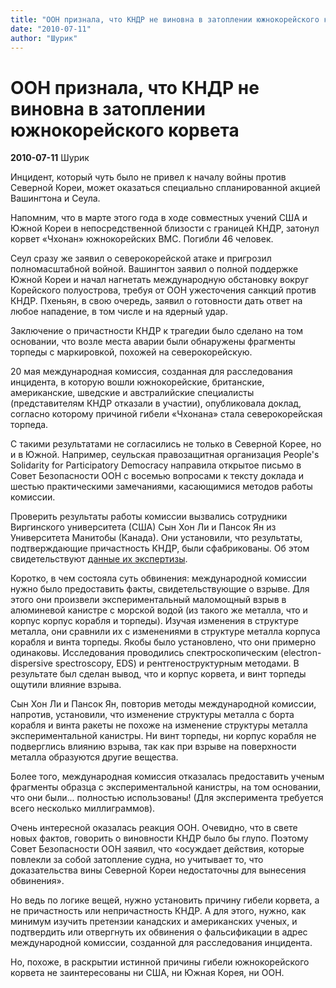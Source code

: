 ```yaml
---
title: "ООН признала, что КНДР не виновна в затоплении южнокорейского корвета"
date: "2010-07-11"
author: "Шурик"
---
```


# ООН признала, что КНДР не виновна в затоплении южнокорейского корвета

**2010-07-11** Шурик

Инцидент, который чуть было не привел к началу войны против Северной Кореи, может оказаться специально спланированной акцией Вашингтона и Сеула.

Напомним, что в марте этого года в ходе совместных учений США и Южной Кореи в непосредственной близости с границей КНДР, затонул корвет «Чхонан» южнокорейских ВМС. Погибли 46 человек.

Сеул сразу же заявил о северокорейской атаке и пригрозил полномасштабной войной. Вашингтон заявил о полной поддержке Южной Кореи и начал нагнетать международную обстановку вокруг Корейского полуострова, требуя от ООН ужесточения санкций против КНДР. Пхеньян, в свою очередь, заявил о готовности дать ответ на любое нападение, в том числе и на ядерный удар.

Заключение о причастности КНДР к трагедии было сделано на том основании, что возле места аварии были обнаружены фрагменты торпеды с маркировкой, похожей на северокорейскую.

20 мая международная комиссия, созданная для расследования инцидента, в которую вошли южнокорейские, британские, американские, шведские и австралийские специалисты (представителям КНДР отказали в участии), опубликовала доклад, согласно которому причиной гибели «Чхонана» стала северокорейская торпеда.

С такими результатами не согласились не только в Северной Корее, но и в Южной. Например, сеульская правозащитная организация People's Solidarity for Participatory Democracy направила открытое письмо в Совет Безопасности ООН с восемью вопросами к тексту доклада и шестью практическими замечаниями, касающимися методов работы комиссии.

Проверить результаты работы комиссии вызвались сотрудники Виргинского университета (США) Сын Хон Ли и Пансок Ян из Университета Манитобы (Канада). Они установили, что результаты, подтверждающие причастность КНДР, были сфабрикованы. Об этом свидетельствуют [данные их экспертизы](http://science.compulenta.ru/545992/?r1=yandex&r2=news).

Коротко, в чем состояла суть обвинения: международной комиссии нужно было предоставить факты, свидетельствующие о взрыве. Для этого они произвели экспериментальный маломощный взрыв в алюминевой канистре с морской водой (из такого же металла, что и корпус корпус корабля и торпеды). Изучая изменения в структуре металла, они сравнили их с изменениями в структуре металла корпуса корабля и винта торпеды. Якобы было установлено, что они примерно одинаковы. Исследования проводились спектроскопическим (electron-dispersive spectroscopy, EDS) и рентгеноструктурным методами. В результате был сделан вывод, что и корпус корвета, и винт торпеды ощутили влияние взрыва.

Сын Хон Ли и Пансок Ян, повторив методы международной комиссии, напротив, установили, что изменение структуры металла с борта корабля и винта ракеты не похоже на изменение структуры металла экспериментальной канистры. Ни винт торпеды, ни корпус корабля не подверглись влиянию взрыва, так как при взрыве на поверхности металла образуются другие вещества.

Более того, международная комиссия отказалась предоставить ученым фрагменты образца с экспериментальной канистры, на том основании, что они были... полностью использованы! (Для эксперимента требуется всего несколько миллиграммов).

Очень интересной оказалась реакция ООН. Очевидно, что в свете новых фактов, говорить о виновности КНДР было бы глупо. Поэтому Совет Безопасности ООН заявил, что «осуждает действия, которые повлекли за собой затопление судна, но учитывает то, что доказательства вины Северной Кореи недостаточны для вынесения обвинения».

Но ведь по логике вещей, нужно установить причину гибели корвета, а не причастность или непричастность КНДР. А для этого, нужно, как минимум изучить претензии канадских и американских ученых, и подтвердить или отвергнуть их обвинения о фальсификации в адрес международной комиссии, созданной для расследования инцидента.

Но, похоже, в раскрытии истинной причины гибели южнокорейского корвета не заинтересованы ни США, ни Южная Корея, ни ООН.